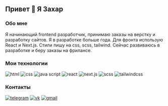 ## Привет 👋 Я Захар

### Обо мне
Я начинающий frontend разработчик, принимаю заказы на верстку и разработку сайтов. Я в разработке больше года. Для фронта использую React и Next.js. Стили пишу на css, scss, tailwind. Сейчас развиваюсь в разработке и беру заказы на фрилансе.

### Мои технологии
![html](https://img.shields.io/badge/-html-090909?style=for-the-badge&logo=html5)
![css](https://img.shields.io/badge/-css-090909?style=for-the-badge&logo=css3)
![java script](https://img.shields.io/badge/-JavaScript-090909?style=for-the-badge&logo=JavaScript)
![react](https://img.shields.io/badge/-react-090909?style=for-the-badge&logo=react)
![next.js](https://img.shields.io/badge/-next.js-090909?style=for-the-badge&logo=next.js)
![scss](https://img.shields.io/badge/-scss-090909?style=for-the-badge&logo=sass)
![tailwindcss](https://img.shields.io/badge/-tailwind-090909?style=for-the-badge&logo=tailwindcss)

### Контакты
[![telegram](https://img.shields.io/badge/-telegram-090909?style=for-the-badge&logo=telegram)](https://t.me/ZaharElistratov)
[![vk](https://img.shields.io/badge/-vkontakte-090909?style=for-the-badge&logo=vk)](https://vk.com/zaharelistratov)
[![gmail](https://img.shields.io/badge/-gmail-090909?style=for-the-badge&logo=gmail)](mailto:zaharelistratov12@gmail.com)
